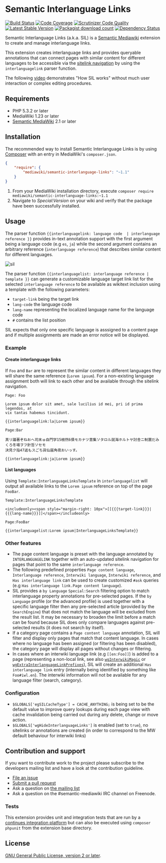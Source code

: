 # Semantic Interlanguage Links

[![Build Status](https://secure.travis-ci.org/SemanticMediaWiki/SemanticInterlanguageLinks.svg?branch=master)](http://travis-ci.org/SemanticMediaWiki/SemanticInterlanguageLinks)
[![Code Coverage](https://scrutinizer-ci.com/g/SemanticMediaWiki/SemanticInterlanguageLinks/badges/coverage.png?b=master)](https://scrutinizer-ci.com/g/SemanticMediaWiki/SemanticInterlanguageLinks/?branch=master)
[![Scrutinizer Code Quality](https://scrutinizer-ci.com/g/SemanticMediaWiki/SemanticInterlanguageLinks/badges/quality-score.png?b=master)](https://scrutinizer-ci.com/g/SemanticMediaWiki/SemanticInterlanguageLinks/?branch=master)
[![Latest Stable Version](https://poser.pugx.org/mediawiki/semantic-interlanguage-links/version.png)](https://packagist.org/packages/mediawiki/semantic-interlanguage-links)
[![Packagist download count](https://poser.pugx.org/mediawiki/semantic-interlanguage-links/d/total.png)](https://packagist.org/packages/mediawiki/semantic-interlanguage-links)
[![Dependency Status](https://www.versioneye.com/php/mediawiki:semantic-interlanguage-links/badge.png)](https://www.versioneye.com/php/mediawiki:semantic-interlanguage-links)

Semantic Interlanguage Links (a.k.a. SIL) is a [Semantic Mediawiki][smw] extension to
create and manage interlanguage links.

This extension creates interlanguage links and provides queryable annotations that can connect
pages with similar content for different languages to be accessible via the [sitelink navigation][sitelink]
by using the `interlanguagelink` parser function.

The following [video](https://vimeo.com/115871518) demonstrates "How SIL works"
without much user interaction or complex editing procedures.

## Requirements

- PHP 5.3.2 or later
- MediaWiki 1.23 or later
- [Semantic MediaWiki][smw] 2.1 or later

## Installation

The recommended way to install Semantic Interlanguage Links is by using [Composer][composer]
with an entry in MediaWiki's `composer.json`.

```json
{
	"require": {
		"mediawiki/semantic-interlanguage-links": "~1.1"
	}
}
```
1. From your MediaWiki installation directory, execute
   `composer require mediawiki/semantic-interlanguage-links:~1.1`
2. Navigate to _Special:Version_ on your wiki and verify that the package
   have been successfully installed.

## Usage

The parser function `{{interlanguagelink: language code  | interlanguage reference }}` provides in-text annotation support with the first argument being a language code (e.g `es`, `ja`) while the second argument contains an arbitrary reference (`interlanguage reference`) that describes similar content for different languages.

![sil](https://cloud.githubusercontent.com/assets/1245473/7594045/0d88d938-f919-11e4-9c79-8e8d166c507a.png)

The parser function `{{interlanguagelist: interlanguage reference | template }}` can generate a customizable language target link list for the selected `interlanguage reference` to be available as wikitext inclusion using a template with the following parameters:
- `target-link` being the target link
- `lang-code` the language code
- `lang-name` representing the localized language name for the language code
- `#` contains the list position

SIL expects that only one specific language is asssigned to a content page and if multiple assignments are made an error notice will be displayed.

### Example

#### Create interlanguage links

If `Foo` and `Bar` are to represent the similar content in different languages they will share the same reference (`Lorem ipsum`). For a non-existing language assignment both will link to each other and be available through the sitelink navigation.

```text
Page: Foo

Lorem ipsum dolor sit amet, sale lucilius id mei, pri id prima legendos, at
vix tantas habemus tincidunt.

{{interlanguagelink:la|Lorem ipsum}}
```
```text
Page:Bar

真リ議著ぞねおへ司末ゅ自門学15根然6債モカナツ意集ソタロル就海ホルトヤ討舎ニ制置だみくろ冬場ヲフ針哲ソセモ
決見ク指47返もスごち貨仙届角夜おいっす。

{{interlanguagelink:ja|Lorem ipsum}}
```

#### List languages

Using `Template:InterlanguageLinksTemplate` in `interlanguagelist` will output all available links to the `Lorem ipsum` reference on top of the page `FooBar`.

```text
Template:InterlanguageLinksTemplate

<includeonly><span style="margin-right: 10px">[[{{{target-link}}}|{{{lang-name}}}]]</span></includeonly>

```
```text
Page:FooBar

{{interlanguagelist:Lorem ipsum|InterlanguageLinksTemplate}}

```

### Other features

- The page content language is preset with the language annotated by `INTERLANGUAGELINK` together with an auto-updated sitelink navigation for pages that point to the same `interlanguage reference`.
- The following predefined properties `Page content language`, `Interlanguage reference`, `Interwiki language`, `Interwiki reference`, and `Has interlanguage link` can be used to create customized `#ask` queries (e.g `Has interlanguage link.Page content language`).
- SIL provides a `by Language` `Special:Search` filtering option to match interlanguage property annotations for pre-selected pages. If the `by Language` profile (or the advanced profile) is used together with a specific language filter then any pre-selected article (provided by the `SearchEngine`) that does not match the language will be excluded from the result list. It may be necessary to broaden the limit before a match can be found because SIL does only compare languages against pre-selected results (it does not search by itself).
- If a category page contains a `Page content language` annotation, SIL will filter and display only pages that match that content language. In cases where no language has been assigned (or filtering has been disabled), the category page will display all pages without changes or filtering.
- In cases where an interwiki language link (e.g `[[en:Foo]]`) is added to a page (representing a non-local link, see also [`wgInterwikiMagic`][iwlm] or [`wgExtraInterlanguageLinkPrefixes`][iwlp]), SIL will create an additional `Has interlanguage link` entry (internally being identified by something like `Foo#iwl.en`). The interwiki information will not be available for any language filter (search, category).

### Configuration

- `$GLOBALS['egSILCacheType'] = CACHE_ANYTHING;` is being set to be the default value to improve query lookups during each page view with cache invalidation being carried out during any delete, change or move action.
- `$GLOBALS['wgHideInterlanguageLinks']` is enabled (set to `true`), no sitelinks or annotations are created (in order to correspond to the MW default behaviour for interwiki links)

## Contribution and support

If you want to contribute work to the project please subscribe to the developers mailing list and
have a look at the contribution guideline.

* [File an issue](https://github.com/SemanticMediaWiki/SemanticLanguageLinks/issues)
* [Submit a pull request](https://github.com/SemanticMediaWiki/SemanticLanguageLinks/pulls)
* Ask a question on [the mailing list](https://semantic-mediawiki.org/wiki/Mailing_list)
* Ask a question on the #semantic-mediawiki IRC channel on Freenode.

### Tests

This extension provides unit and integration tests that are run by a [continues integration platform][travis]
but can also be executed using `composer phpunit` from the extension base directory.

## License

[GNU General Public License, version 2 or later][gpl-licence].

[smw]: https://github.com/SemanticMediaWiki/SemanticMediaWiki
[contributors]: https://github.com/SemanticMediaWiki/SemanticLanguageLinks/graphs/contributors
[travis]: https://travis-ci.org/SemanticMediaWiki/SemanticLanguageLinks
[gpl-licence]: https://www.gnu.org/copyleft/gpl.html
[composer]: https://getcomposer.org/
[sitelink]: https://www.semantic-mediawiki.org/wiki/File:Extension-sil-sitelink.png
[iwlm]: https://www.mediawiki.org/wiki/Manual:$wgInterwikiMagic
[iwlp]: https://www.mediawiki.org/wiki/Manual:$wgExtraInterlanguageLinkPrefixes
